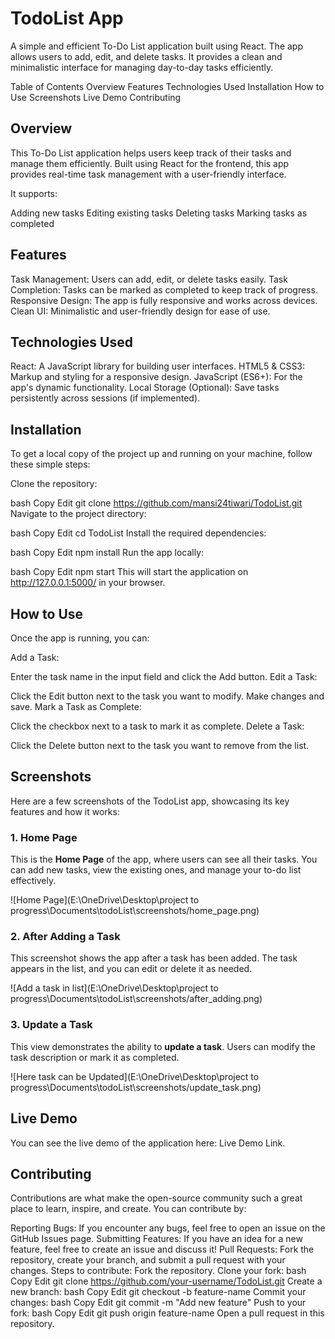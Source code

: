 <h1><b>TodoList App</b></h1>

A simple and efficient To-Do List application built using React. The app allows users to add, edit, and delete tasks. It provides a clean and minimalistic interface for managing day-to-day tasks efficiently.

Table of Contents
Overview
Features
Technologies Used
Installation
How to Use
Screenshots
Live Demo
Contributing

<h2>Overview</h2>
This To-Do List application helps users keep track of their tasks and manage them efficiently. Built using React for the frontend, this app provides real-time task management with a user-friendly interface.

It supports:

Adding new tasks
Editing existing tasks
Deleting tasks
Marking tasks as completed

<h2>Features</h2>
Task Management: Users can add, edit, or delete tasks easily.
Task Completion: Tasks can be marked as completed to keep track of progress.
Responsive Design: The app is fully responsive and works across devices.
Clean UI: Minimalistic and user-friendly design for ease of use.

<h2>Technologies Used</h2>
React: A JavaScript library for building user interfaces.
HTML5 & CSS3: Markup and styling for a responsive design.
JavaScript (ES6+): For the app's dynamic functionality.
Local Storage (Optional): Save tasks persistently across sessions (if implemented).

<h2>Installation</h2>
To get a local copy of the project up and running on your machine, follow these simple steps:

Clone the repository:

bash
Copy
Edit
git clone https://github.com/mansi24tiwari/TodoList.git
Navigate to the project directory:

bash
Copy
Edit
cd TodoList
Install the required dependencies:

bash
Copy
Edit
npm install
Run the app locally:

bash
Copy
Edit
npm start
This will start the application on http://127.0.0.1:5000/ in your browser.

<h2>How to Use</h2>
Once the app is running, you can:

Add a Task:

Enter the task name in the input field and click the Add button.
Edit a Task:

Click the Edit button next to the task you want to modify.
Make changes and save.
Mark a Task as Complete:

Click the checkbox next to a task to mark it as complete.
Delete a Task:

Click the Delete button next to the task you want to remove from the list.
<h2>Screenshots</h2>
Here are a few screenshots of the TodoList app, showcasing its key features and how it works:

### 1. Home Page
This is the **Home Page** of the app, where users can see all their tasks. You can add new tasks, view the existing ones, and manage your to-do list effectively.

![Home Page](E:\OneDrive\Desktop\project to progress\Documents\todoList\screenshots/home_page.png)

### 2. After Adding a Task
This screenshot shows the app after a task has been added. The task appears in the list, and you can edit or delete it as needed.

![Add a task in list](E:\OneDrive\Desktop\project to progress\Documents\todoList\screenshots/after_adding.png)

### 3. Update a Task
This view demonstrates the ability to **update a task**. Users can modify the task description or mark it as completed.

![Here task can be Updated](E:\OneDrive\Desktop\project to progress\Documents\todoList\screenshots/update_task.png)

<h2>Live Demo</h2>
You can see the live demo of the application here: Live Demo Link.

<h2>Contributing</h2>
Contributions are what make the open-source community such a great place to learn, inspire, and create. You can contribute by:

Reporting Bugs: If you encounter any bugs, feel free to open an issue on the GitHub Issues page.
Submitting Features: If you have an idea for a new feature, feel free to create an issue and discuss it!
Pull Requests: Fork the repository, create your branch, and submit a pull request with your changes.
Steps to contribute:
Fork the repository.
Clone your fork:
bash
Copy
Edit
git clone https://github.com/your-username/TodoList.git
Create a new branch:
bash
Copy
Edit
git checkout -b feature-name
Commit your changes:
bash
Copy
Edit
git commit -m "Add new feature"
Push to your fork:
bash
Copy
Edit
git push origin feature-name
Open a pull request in this repository.
